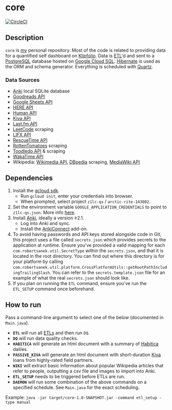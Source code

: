 # core
[![CircleCI](https://circleci.com/gh/z1lc/core/tree/master.svg?style=svg)](https://circleci.com/gh/z1lc/core/tree/master)

## Description
`core` is [my](http://www.robertsanek.com) personal repository. Most of the code is related to providing data for a quantified self dashboard on [Klipfolio](https://www.klipfolio.com/). Data is [ETL](https://en.wikipedia.org/wiki/Extract,_transform,_load)'d and sent to a [PostgreSQL](https://en.wikipedia.org/wiki/PostgreSQL) database hosted on [Google Cloud SQL](https://cloud.google.com/sql/). [Hibernate](http://hibernate.org/orm/) is used as the ORM and schema generator. Everything is scheduled with [Quartz](http://www.quartz-scheduler.org/).

### Data Sources
* [Anki](https://apps.ankiweb.net/) local SQLite database
* [Goodreads API](https://www.goodreads.com/api)
* [Google Sheets API](https://developers.google.com/sheets/)
* [HERE API](https://developer.here.com/)
* [Human API](https://www.humanapi.co/developers/)
* [Kiva API](https://build.kiva.org/)
* [Last.fm API](https://www.last.fm/api)
* [LeetCode](https://leetcode.com/) scraping
* [LIFX API](https://api.developer.lifx.com/)
* [RescueTime API](https://www.rescuetime.com/developers)
* [RottenTomatoes](https://www.rottentomatoes.com/) scraping
* [Toodledo API](https://api.toodledo.com/3/index.php) & scraping
* [WakaTime API](https://wakatime.com/developers)
* Wikipedia: [Wikimedia API](https://wikimedia.org/api/rest_v1/), [DBpedia](https://wiki.dbpedia.org/) scraping, [MediaWiki API](https://www.wikidata.org/w/api.php)

## Dependencies
1. Install the [gcloud sdk](https://cloud.google.com/sdk/install).
    * Run `gcloud init`, enter your credentials into browser.
    * When prompted, select project `z1lc-qs` / `arctic-rite-143002`.
2. Set the environment variable `GOOGLE_APPLICATION_CREDENTIALS` to point to `z1lc-qs.json`. More info [here](https://cloud.google.com/docs/authentication/getting-started).
3. Install [Anki](http://ankisrs.net/), ideally a version ≥2.1.
    * Log into Anki and sync.
    * Install the [AnkiConnect](https://ankiweb.net/shared/info/2055492159) add-on.
4. To avoid having passwords and API keys stored alongside code in Git, this project uses a file called `secrets.json` which provides secrets to the application at runtime. Ensure you've provided a valid mapping for each `com.robertsanek.util.SecretType` within the `secrets.json`, and that it is located in the root directory. You can find out where this directory is for your platform by calling `com.robertsanek.util.platform.CrossPlatformUtils::getRootPathIncludingTrailingSlash`. You can refer to the `secrets.template.json` file for an example of what the real `secrets.json` should look like. 
5. If you plan on running the `ETL` command, ensure you've run the `ETL_SETUP` command once beforehand.

## How to run
Pass a command-line argument to select one of the below (documented in `Main.java`).

* **`ETL`** will run all [ETLs](https://en.wikipedia.org/wiki/Extract,_transform,_load) and then run `DQ`.
* **`DQ`** will run data quality checks.
* **`HABITICA`** will generate an html document with a summary of [Habitica](https://habitica.com/) dailies.
* **`PASSIVE_KIVA`** will generate an html document with short-duration [Kiva](https://www.kiva.org/) loans from highly-rated field partners.
* **`WIKI`** will extract basic information about popular Wikipedia articles that refer to people, outputting a csv file and images to import into Anki.
* **`ETL_SETUP`** needs to be triggered before ETLs are run.
* **`DAEMON`** will run some combination of the above commands on a specified schedule. See `Main.java` for the exact scheduling.

Example: `java -jar target/core-1.0-SNAPSHOT.jar -command etl_setup -type manual`